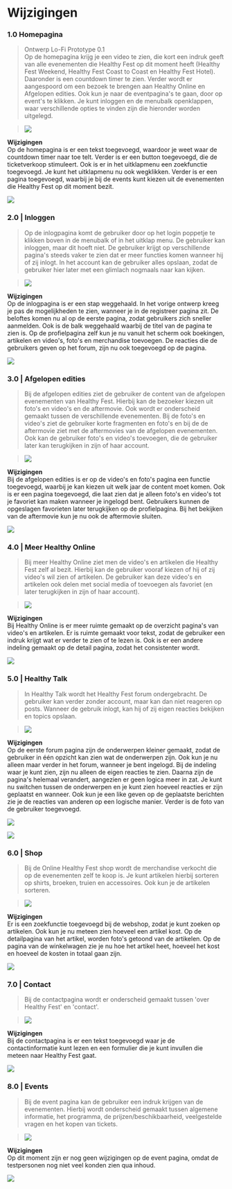 # Wijzigingen

### 1.0 Homepagina

> Ontwerp Lo-Fi Prototype 0.1  
> Op de homepagina krijg je een video te zien, die kort een indruk geeft van alle evenementen die Healthy Fest op dit moment heeft \(Healthy Fest Weekend, Healthy Fest Coast to Coast en Healthy Fest Hotel\). Daaronder is een countdown timer te zien. Verder wordt er aangespoord om een bezoek te brengen aan Healthy Online en Afgelopen edities. Ook kun je naar de eventpagina's te gaan, door op event's te klikken. Je kunt inloggen en de menubalk openklappen, waar verschillende opties te vinden zijn die hieronder worden uitgelegd.

> ![](../../.gitbook/assets/schermafbeelding-2019-03-27-om-20.45.17.png)

**Wijzigingen**  
Op de homepagina is er een tekst toegevoegd, waardoor je weet waar de countdown timer naar toe telt. Verder is er een button toegevoegd, die de ticketverkoop stimuleert. Ook is er in het uitklapmenu een zoekfunctie toegevoegd. Je kunt het uitklapmenu nu ook wegklikken. Verder is er een pagina toegevoegd, waarbij je bij de events kunt kiezen uit de evenementen die Healthy Fest op dit moment bezit. 

![](../../.gitbook/assets/schermafbeelding-2019-03-27-om-21.26.14.png)

### 2.0 \| Inloggen

> Op de inlogpagina komt de gebruiker door op het login poppetje te klikken boven in de menubalk of in het uitklap menu. De gebruiker kan inloggen, maar dit hoeft niet. De gebruiker krijgt op verschillende pagina's steeds vaker te zien dat er meer functies komen wanneer hij of zij inlogt. In het account kan de gebruiker alles opslaan, zodat de gebruiker hier later met een glimlach nogmaals naar kan kijken.

> ![](../../.gitbook/assets/schermafbeelding-2019-03-27-om-20.44.53.png)

**Wijzigingen**  
Op de inlogpagina is er een stap weggehaald. In het vorige ontwerp kreeg je pas de mogelijkheden te zien, wanneer je in de registreer pagina zit. De beloftes komen nu al op de eerste pagina, zodat gebruikers zich sneller aanmelden. Ook is de balk weggehaald waarbij de titel van de pagina te zien is. Op de profielpagina zelf kun je nu vanuit het scherm ook boekingen, artikelen en video's, foto's en merchandise toevoegen. De reacties die de gebruikers geven op het forum, zijn nu ook toegevoegd op de pagina. 

![](../../.gitbook/assets/schermafbeelding-2019-03-27-om-21.26.23.png)

###  3.0 \| Afgelopen edities

> Bij de afgelopen edities ziet de gebruiker de content van de afgelopen evenementen van Healthy Fest. Hierbij kan de bezoeker kiezen uit foto's en video's en de aftermovie. Ook wordt er onderscheid gemaakt tussen de verschillende evenementen. Bij de foto's en video's ziet de gebruiker korte fragmenten en foto's en bij de de aftermovie ziet met de aftermovies van de afgelopen evenementen. Ook kan de gebruiker  foto's en video's toevoegen, die de gebruiker later kan terugkijken in zijn of haar account.

> ![](../../.gitbook/assets/schermafbeelding-2019-03-27-om-20.45.30.png)

**Wijzigingen**  
Bij de afgelopen edities is er op de video's en foto's pagina een functie toegevoegd, waarbij je kan kiezen uit welk jaar de content moet komen. Ook is er een pagina toegevoegd, die laat zien dat je alleen foto's en video's tot je favoriet kan maken wanneer je ingelogd bent. Gebruikers kunnen de opgeslagen favorieten later terugkijken op de profielpagina. Bij het bekijken van de aftermovie kun je nu ook de aftermovie sluiten.  

![](../../.gitbook/assets/schermafbeelding-2019-03-27-om-21.26.47.png)

### 4.0 \| Meer Healthy Online

> Bij meer Healthy Online ziet men de video's en artikelen die Healthy Fest zelf al bezit. Hierbij kan de gebruiker vooraf kiezen of hij of zij video's wil zien of artikelen. De gebruiker kan deze video's en artikelen ook delen met social media of toevoegen als favoriet \(en later terugkijken in zijn of haar account\).

> ![](../../.gitbook/assets/schermafbeelding-2019-03-27-om-20.45.36.png)

**Wijzigingen**  
Bij Healthy Online is er meer ruimte gemaakt op de overzicht pagina's van video's en artikelen. Er is ruimte gemaakt voor tekst, zodat de gebruiker een indruk krijgt wat er verder te zien of te lezen is. Ook is er een andere indeling gemaakt op de detail pagina, zodat het consistenter wordt.  

![](../../.gitbook/assets/schermafbeelding-2019-03-27-om-22.39.17.png)

### 5.0 \| Healthy Talk

> In Healthy Talk wordt het Healthy Fest forum ondergebracht. De gebruiker kan verder zonder account, maar kan dan niet reageren op posts. Wanneer de gebruik inlogt, kan hij of zij eigen reacties bekijken en topics opslaan.

> ![](../../.gitbook/assets/schermafbeelding-2019-03-27-om-20.45.51.png)

**Wijzigingen**  
Op de eerste forum pagina zijn de onderwerpen kleiner gemaakt, zodat de gebruiker in één opzicht kan zien wat de onderwerpen zijn. Ook kun je nu alleen maar verder in het forum, wanneer je bent ingelogd. Bij de indeling waar je kunt zien, zijn nu alleen de eigen reacties te zien. Daarna zijn de pagina's helemaal verandert, aangezien er geen logica meer in zat. Je kunt nu switchen tussen de onderwerpen en je kunt zien hoeveel reacties er zijn geplaatst en wanneer. Ook kun je een like geven op de geplaatste berichten zie je de reacties van anderen op een logische manier. Verder is de foto van de gebruiker toegevoegd.

![](../../.gitbook/assets/schermafbeelding-2019-03-27-om-21.27.15.png)

![](../../.gitbook/assets/schermafbeelding-2019-03-27-om-21.27.27.png)

###  6.0 \| Shop

> Bij de Online Healthy Fest shop wordt de merchandise verkocht die op de evenementen zelf te koop is. Je kunt artikelen hierbij sorteren op shirts, broeken, truien en accessoires. Ook kun je de artikelen sorteren.

> ![](../../.gitbook/assets/schermafbeelding-2019-03-27-om-20.46.02.png)

**Wijzigingen**  
Er is een zoekfunctie toegevoegd bij de webshop, zodat je kunt zoeken op artikelen. Ook kun je nu meteen zien hoeveel een artikel kost. Op de detailpagina van het artikel, worden foto's getoond van de artikelen. Op de pagina van de winkelwagen zie je nu hoe het artikel heet, hoeveel het kost en hoeveel de kosten in totaal gaan zijn. 

![](../../.gitbook/assets/schermafbeelding-2019-03-27-om-21.27.39.png)

### 7.0 \| Contact

> Bij de contactpagina wordt er onderscheid gemaakt tussen 'over Healthy Fest' en 'contact'.

> ![](../../.gitbook/assets/schermafbeelding-2019-03-27-om-20.46.13.png)

**Wijzigingen**  
Bij de contactpagina is er een tekst toegevoegd waar je de contactinformatie kunt lezen en een formulier die je kunt invullen die meteen naar Healthy Fest gaat. 

![](../../.gitbook/assets/schermafbeelding-2019-03-27-om-21.27.48.png)

###  8.0 \| Events

> Bij de event pagina kan de gebruiker een indruk krijgen van de evenementen. Hierbij wordt onderscheid gemaakt tussen algemene informatie, het programma, de prijzen/beschikbaarheid, veelgestelde vragen en het kopen van tickets.

> ![](../../.gitbook/assets/schermafbeelding-2019-03-27-om-20.46.19.png)

**Wijzigingen**  
Op dit moment zijn er nog geen wijzigingen op de event pagina, omdat de testpersonen nog niet veel konden zien qua inhoud.  

![](../../.gitbook/assets/schermafbeelding-2019-03-27-om-21.28.10.png)

